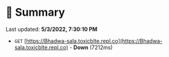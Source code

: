 # 📖 Summary
Last updated: **5/3/2022, 7:30:10 PM**

- `GET` [https://Bhadwa-sala.toxicblte.repl.co](https://Bhadwa-sala.toxicblte.repl.co) - **Down** (7212ms)
